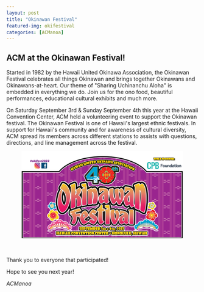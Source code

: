 ```yaml
---
layout: post
title: "Okinawan Festival"
featured-img: okifestival
categories: [ACManoa]
---
```


## ACM at the Okinawan Festival!

Started in 1982 by the Hawaii United Okinawa Association, the Okinawan Festival celebrates all things Okinawan and brings together Okinawans and Okinawans-at-heart. Our theme of "Sharing Uchinanchu Aloha" is embedded in everything we do.  Join us for the ono food, beautiful performances, educational cultural exhibits and much more.

On Saturday September 3rd & Sunday September 4th this year at the Hawaii Convention Center, ACM held a volunteering event to support the Okinawan festival. The Okinawan Festival is one of Hawaii's largest ethnic festivals. In support for Hawaii's community and for awareness of cultural diversity, ACM spread its members across different stations to assists with questions, directions, and line management across the festival. 



<center>
	<figure class="full">
	    <img src="/assets/img/posts/okifestival.PNG" data-featherlight data-featherlight-target-attr="src">
	</figure>
</center>



<br>

Thank you to everyone that participated!

Hope to see you next year!

_ACManoa_  

<link href="//cdn.rawgit.com/noelboss/featherlight/1.7.13/release/featherlight.min.css" type="text/css" rel="stylesheet" />
<script src="//code.jquery.com/jquery-latest.js"></script>
<script src="//cdn.rawgit.com/noelboss/featherlight/1.7.13/release/featherlight.min.js" type="text/javascript" charset="utf-8"></script>
<style>
